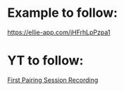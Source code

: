 # Example to follow:

https://ellie-app.com/jHFrhLpPzpa1

# YT to follow:

[First Pairing Session Recording](https://youtu.be/AaYs759Qxa8)
